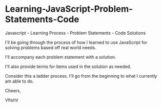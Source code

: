 Learning-JavaScript-Problem-Statements-Code
===========================================

Javascript - Learning Process - Problem Statements - Code Solutions

I'll be going through the process of how I learned to use JavaScript for solving problems based off real world needs. 

I'll accompany each problem statement with a solution.

I'll also provide terms for items used in the solution as needed.

Consider this a ladder process. I'll go from the beginning to what I currently am able to do.

Cheers,

VfishV
